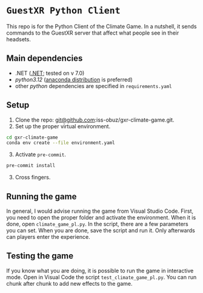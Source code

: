 # `GuestXR Python Client`

This repo is for the Python Client of the Climate Game. In a nutshell, it sends commands to the GuestXR server that affect what people see in their headsets.

## Main dependencies

* .NET ([.NET](https://dotnet.microsoft.com/en-us/download); tested on v 7.0)
* _python3.12_ ([anaconda distribution](https://www.anaconda.com/products/distribution) is preferred)
* other _python_ dependencies are specified in `requirements.yaml`

## Setup

1. Clone the repo: git@github.com:iss-obuz/gxr-climate-game.git.
2. Set up the proper virtual environment.
```bash
cd gxr-climate-game
conda env create --file environment.yaml
```
3. Activate `pre-commit`.
```bash
pre-commit install
```
3. Cross fingers.

## Running the game

In general, I would advise running the game from Visual Studio Code. First, you need to open the proper folder and activate the environment. When it is done, open `climate_game_pl.py`. In the script, there are a few parameters you can set. When you are done, save the script and run it. Only afterwards can players enter the experience.

## Testing the game

If you know what you are doing, it is possible to run the game in interactive mode. Open in Visual Code the script `test_climate_game_pl.py`. You can run chunk after chunk to add new effects to the game.